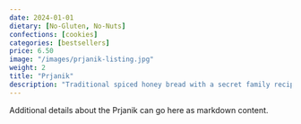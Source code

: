 ```yaml
---
date: 2024-01-01
dietary: [No-Gluten, No-Nuts]
confections: [cookies]
categories: [bestsellers]
price: 6.50
image: "/images/prjanik-listing.jpg"
weight: 2
title: "Prjanik"
description: "Traditional spiced honey bread with a secret family recipe passed down through generations."
---
```


Additional details about the Prjanik can go here as markdown content.


